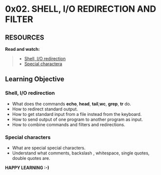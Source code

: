 # 0x02. SHELL, I/O REDIRECTION AND FILTER

## RESOURCES

**Read and watch:**
> * [Shell, I/O redirection](https://linuxcommand.org/lc3_lts0070.php)
> * [Special charactera](https://mywiki.wooledge.org/BashGuide/SpecialCharacters)


## Learning Objective
### Shell, I/O redirection

* What does the commands **echo**, **head**, **tail**,**wc**, **grep**, **tr** do.
* How to redirect standard output.
* How to get standard input from a file instead from the keyboard.
* How to send output of one program to another program as input.
* How to combine commands and filters and redirections.

### Special characters

* What are special special characters.
* Understand what comments, backslash , whitespace, single quotes, double quotes are.


**HAPPY LEARNING :-)**
